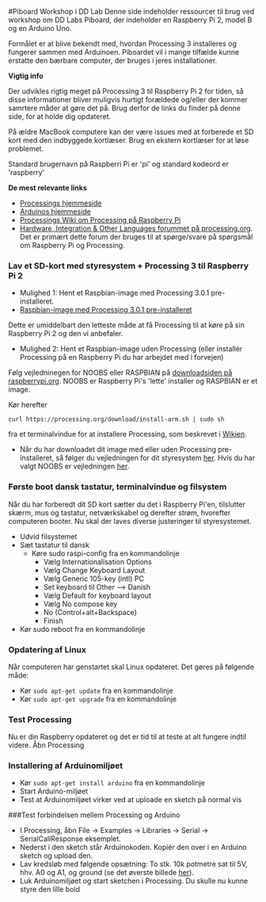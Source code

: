 #Piboard Workshop i DD Lab
Denne side indeholder ressourcer til brug ved workshop om DD Labs Piboard, der indeholder en Raspberry Pi 2, model B og en Arduino Uno. 

Formålet er at blive bekendt med, hvordan Processing 3 installeres og fungerer sammen med Arduinoen. Piboardet vil i mange tilfælde kunne erstatte den bærbare computer, der bruges i jeres installationer.

**Vigtig info**

Der udvikles rigtig meget på Processing 3 til Raspberry Pi 2 for tiden, så disse informationer bliver muligvis hurtigt forældede og/eller der kommer samrtere måder at gøre det på. Brug derfor de links du finder på denne side, for at holde dig opdateret.

På ældre MacBook computere kan der være issues med at forberede et SD kort med den indbyggede kortlæser. Brug en ekstern kortlæser for at løse problemet.

Standard brugernavn på Raspberri Pi er 'pi' og standard kodeord er 'raspberry'

**De mest relevante links**
- [Processings hjemmeside](https://processing.org)
- [Arduinos hjemmeside](https://www.arduino.cc)
- [Processings Wiki om Processing på Raspberry Pi](https://github.com/processing/processing/wiki/Raspberry-Pi)
- [Hardware, Integration & Other Languages forummet på processing.org](https://forum.processing.org/two/categories/hardware-other-languages). Det er primært dette forum der bruges til at spørge/svare på spørgsmål om Raspberry Pi og Processing.

### Lav et SD-kort med styresystem + Processing 3 til Raspberry Pi 2

- Mulighed 1: Hent et Raspbian-image med Processing 3.0.1 pre-installeret.
- [Raspbian-image med Processing 3.0.1 pre-installeret](http://download.processing.org/processing-3.0.1-linux-raspbian.zip)

Dette er umiddelbart den letteste måde at få Processing til at køre på sin Raspberry Pi 2 og den vi anbefaler.

- Mulighed 2: Hent et Raspbian-image uden Processing (eller installér Processing på en Raspberry Pi du har arbejdet med i forvejen)

Følg vejledninegen for NOOBS eller RASPBIAN på [downloadsiden på raspberrypi.org](https://www.raspberrypi.org/downloads/). NOOBS er Raspberry Pi's 'lette' installer og RASPBIAN er et image.

Kør herefter

```curl https://processing.org/download/install-arm.sh | sudo sh```

fra et terminalvindue for at installere Processing, som beskrevet i [Wikien](https://github.com/processing/processing/wiki/Raspberry-Pi).

- Når du har downloadet dit image med eller uden Processing pre-installeret, så følger du vejledningen for dit styresystem [her](https://www.raspberrypi.org/documentation/installation/installing-images/README.md). Hvis du har valgt NOOBS er vejledningen [her](https://www.raspberrypi.org/documentation/installation/noobs.md).

### Første boot dansk tastatur, terminalvindue og filsystem
Når du har forberedt dit SD kort sætter du det i Raspberry Pi'en, tilslutter skærm, mus og tastatur, netværkskabel og derefter strøm, hvorefter computeren booter. Nu skal der laves diverse justeringer til styresystemet.
- Udvid filsystemet
- Sæt tastatur til dansk
	- Køre sudo raspi-config fra en kommandolinje
		- Vælg Internationalisation Options
		- Vælg Change Keyboard Layout
		- Vælg Generic 105-key (intl) PC
		- Set keyboard til Other —> Danish
		- Vælg Default for keyboard layout
		- Vælg No compose key
		- No (Control+alt+Backspace)
		- Finish
- Kør sudo reboot fra en kommandolinje

### Opdatering af Linux
Når computeren har genstartet skal Linux opdateret. Det gøres på følgende måde:
- Kør ```sudo apt-get update``` fra en kommandolinje
- Kør ```sudo apt-get upgrade``` fra en kommandolinje

### Test Processing
Nu er din Raspberry opdateret og det er tid til at teste at alt fungere indtil videre. Åbn Processing

### Installering af Arduinomiljøet
- Kør ```sudo apt-get install arduino``` fra en kommandolinje
- Start Arduino-miljøet
- Test at Arduinomiljøet virker ved at uploade en sketch på normal vis

###Test forbindelsen mellem Processing og Arduino
- I Processing, åbn File -> Examples -> Libraries -> Serial -> SerialCallResponse eksemplet.
- Nederst i den sketch står Arduinokoden. Kopiér den over i en Arduino sketch og upload den.
- Lav kredsløb med følgende opsætning: To stk. 10k potmetre sat til 5V, hhv. A0 og A1, og ground (se det øverste billede [her](https://www.arduino.cc/en/Tutorial/Potentiometer)).
- Luk Arduinomiljøet og start sketchen i Processing. Du skulle nu kunne styre den lille bold